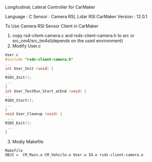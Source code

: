 Longitudinal, Lateral Controller for CarMaker

Language : C
Sensor : Camera RSI, Lidar RSI
CarMaker Version : 12.0.1


To Use Camera RSI Sensor Client in CarMaker

1.  copy rsd-client-camera.c and rsds-client-camera.h to src or src_cm4/src_tm4sl(depends on the used environment)
2.  Modify User.c

```c
User.c
#include "rsds-client-camera.h"
...
int User_Init (void) {
...
RSDS_Init();
...
}
int User_TestRun_Start_atEnd (void) {
...
RSDS_Start();
...
}
void User_Cleanup (void) {
 ...
RSDS_Exit();
 ...
}

```
3.  Modiy Makefile 
```
Makefile
OBJS =	CM_Main.o CM_Vehicle.o User.o IO.o rsds-client-camera.o

```
